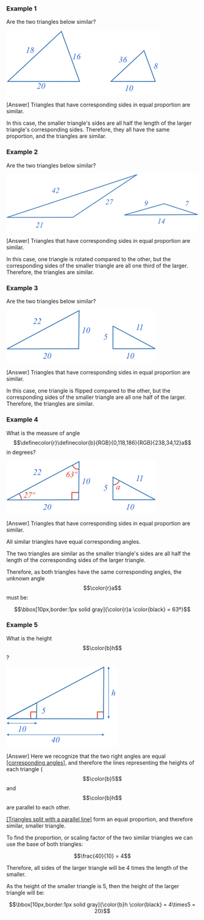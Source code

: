 
### Example 1

Are the two triangles below similar?

![](ex1.png)

<hintLow>[Answer]
Triangles that have corresponding sides in equal proportion are similar.

In this case, the smaller triangle's sides are all half the length of the larger triangle's corresponding sides. Therefore, they all have the same proportion, and the triangles are similar.
</hintLow>


### Example 2

Are the two triangles below similar?

![](ex2.png)

<hintLow>[Answer]
Triangles that have corresponding sides in equal proportion are similar.

In this case, one triangle is rotated compared to the other, but the corresponding sides of the smaller triangle are all one third of the larger. Therefore, the triangles are similar.
</hintLow>

### Example 3

Are the two triangles below similar?

![](ex3.png)

<hintLow>[Answer]
Triangles that have corresponding sides in equal proportion are similar.

In this case, one triangle is flipped compared to the other, but the corresponding sides of the smaller triangle are all one half of the larger. Therefore, the triangles are similar.
</hintLow>

### Example 4

What is the measure of angle $$\definecolor{r}\definecolor{b}{RGB}{0,118,186}{RGB}{238,34,12}a$$ in degrees?

![](ex4.png)

<hintLow>[Answer]
Triangles that have corresponding sides in equal proportion are similar.

All similar triangles have equal corresponding angles.

The two triangles are similar as the smaller triangle's sides are all half the length of the corresponding sides of the larger triangle.

Therefore, as both triangles have the same corresponding angles, the unknown angle $$\color{r}a$$ must be:

$$\bbox[10px,border:1px solid gray]{\color{r}a \color{black} = 63º}$$

</hintLow>

### Example 5

What is the height $$\color{b}h$$?

![](ex5.png)

<hintLow>[Answer]
Here we recognize that the two right angles are equal [[corresponding angles]]((qr,'Math/Geometry_1/AnglesAtIntersections/base/Corresponding',#00756F)), and therefore the lines representing the heights of each triangle ($$\color{b}5$$ and $$\color{b}h$$ are parallel to each other.

[[Triangles split with a parallel line]]((qr,'Math/Geometry_1/ParallelSplitOfTriangle/base/Triangle',#00756F)) form an equal proportion, and therefore similar, smaller triangle.

To find the proportion, or scaling factor of the two similar triangles we can use the base of both triangles:

$$\frac{40}{10} = 4$$

Therefore, all sides of the larger triangle will be 4 times the length of the smaller.

As the height of the smaller triangle is 5, then the height of the larger triangle will be:


$$\bbox[10px,border:1px solid gray]{\color{b}h \color{black} = 4\times5 = 20}$$

</hintLow>

<!-- What is the size of angle $$\definecolor{r}{RGB}{238,34,12}\bbox[10px,border:1px solid gray]{a}$$ in degrees? -->
<!-- 
![](ex1.png)

<hintLow>[Answer]
[[triangle]]((qr,'Math/Geometry_1/Triangles/base/AngleSum',#00756F)) 
</hintLow>


 $$\bbox[10px,border:1px solid gray]{Yes}$$ -->